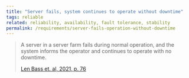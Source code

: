 ```yaml
---
title: "Server fails, system continues to operate without downtime"
tags: reliable
related: reliability, availability, fault tolerance, stability
permalink: /requirements/server-fails-operation-without-downtime
---
```


<div class="quality-requirement" markdown="1">

>A server in a server farm fails during normal operation, and the system informs the operator and continues to operate with no downtime.
>
>[Len Bass et. al, 2021, p. 76](/references/#bass2021software)

</div>



